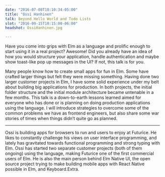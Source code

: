 ```yaml
---
date: "2016-07-08T10:10:34-05:00"
title: "Ossi Hanhinen"
talk: Beyond Hello World and Todo Lists
slot: "2016-09-15T10:15:00-06:00"
headshot: OssiHanhinen.jpg

---
```


Have you come into grips with Elm as a language and prolific enough to start
using it in a real project? Awesome! Did you already have an idea of how you
would structure your application, handle authentication and maybe show
toast-like pop up messages in the UI? If not, this talk is for you.

<!--more-->

Many people know how to create small apps for fun in Elm. Some have crafted
larger things but felt they were missing something. Having done two larger
customer projects in Elm, I have some solid experience under my belt about
building big applications for production. In both projects, the initial folder
structure and the initial module architecture became untenable in a few months.
This talk is a down-to-earth lessons learned aimed for everyone who has done or
is planning on doing production applications using the language. I will
introduce strategies to overcome some of the common problems we have as frontend
engineers, but also share some war stories of times when things didn’t quite go
as planned.

---

Ossi is building apps for browsers to run and users to enjoy at Futurice. He
likes to constantly challenge his views on user interface programming, and
lately has gravitated towards functional programming and strong typing with Elm.
Ossi has started two separate customer projects (both of them ongoing) using the
language, making Futurice one of the first commercial users of Elm. He is also
the main person behind Elm Native UI, the open source project trying to make
building mobile apps with React Native possible in Elm, and Keyboard.Extra.
